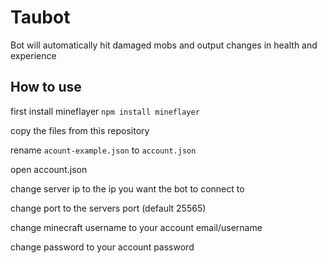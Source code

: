 # Taubot
Bot will automatically hit damaged mobs and output changes in health and experience

## How to use
first install mineflayer
`npm install mineflayer`

copy the files from this repository

rename `acount-example.json` to `account.json`

open account.json

change server ip to the ip you want the bot to connect to

change port to the servers port (default 25565)

change minecraft username to your account email/username

change password to your account password


